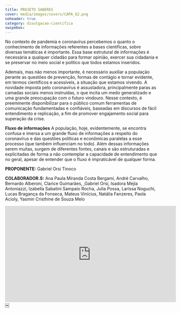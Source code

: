 ```yaml
---
title: PROJETO SABERES
cover: media/images/covers/CAPA_O2.png
noheader: true
category: divulgacao-cientifica
swipebox: 
---
```

  
No contexto de pandemia e coronavírus percebemos o quanto o conhecimento de informações referentes a bases científicas, sobre diversas temáticas é importante. Essa base estrutural de informações é necessária a qualquer cidadão para formar opinião, exercer sua cidadania e se preservar no meio social e político que todos estamos inseridos.
  
Ademais, mas não menos importante, é necessário auxiliar a população perante as questões de prevenção, formas de contágio e tornar evidente, em termos científicos e acessíveis, a situação que estamos vivendo. A novidade imposta pelo coronavírus é
assustadora, principalmente paras as camadas sociais menos instruídas, o que incita um medo generalizado e uma grande preocupação com o futuro vindouro. Nesse contexto, é preeminente disponibilizar para o público comum ferramentas de comunicação fundamentadas e confiáveis, baseadas em discursos de fácil entendimento e replicação, a fim de promover engajamento social para superação da crise.

**Fluxo de informações**
A população, hoje, evidentemente, se encontra confusa e imersa a um grande fluxo de informações a respeito do coronavírus e das questões políticas e econômicas paralelas a esse processo (que também influenciam no todo). Além dessas informações serem muitas, surgem de diferentes fontes, canais e são estruturadas e explicitadas de forma a não contemplar a capacidade de entendimento que no geral, apesar de entender que o fluxo é impraticável de qualquer forma.

**PROPONENTE:**
Gabriel Orsi Tinoco
  
 **COLABORADOR.S:** 
Ana Paula Miranda Costa Bergami, André Carvalho, Bernardo Alberoni, Clarice Guimarães, ,Gabriel Orsi, Isadora Mejía Antoniazzi, Izabella Sabatini Sampaio Rocha, Julia Possa, Larissa Noguchi, Lucas Bragança da Fonseca, Mateus Vinícius, Natália Fanzeres, Paola Acioly, Yasmin Cristhine de Souza Melo



<div class="video-wrapper video-wrapper-16x9">
<iframe width="560" height="315" src="https://www.youtube.com/embed/yNKF2m7Hz0s" frameborder="0" allow="accelerometer; autoplay; encrypted-media; gyroscope; picture-in-picture" allowfullscreen></iframe>
</div>
  ￼